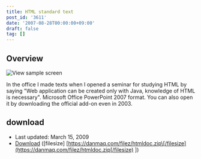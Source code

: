 ```yaml
---
title: HTML standard text
post_id: '3611'
date: '2007-08-28T00:00:00+09:00'
draft: false
tag: []
---
```


## Overview

![View sample screen](/image/misc/html_s.png)

In the office I made texts when I opened a seminar for studying HTML by saying "Web application can be created only with Java, knowledge of HTML is necessary". Microsoft Office PowerPoint 2007 format. You can also open it by downloading the official add-on even in 2003.

## download

*   Last updated: March 15, 2009
*   [Download](/filez/htmldoc.zip) (\[filesize\] [https://danmaq.com/filez/htmldoc.zip\[/filesize](https://danmaq.com/filez/htmldoc.zip[/filesize) \])